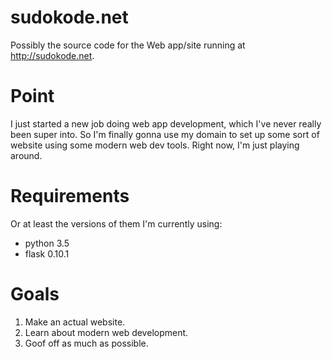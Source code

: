 sudokode.net
============
Possibly the source code for the Web app/site running at http://sudokode.net.

Point
=====
I just started a new job doing web app development, which I've never really been super into. So I'm finally gonna use my domain to set up some sort of website using some modern web dev tools. Right now, I'm just playing around.

Requirements
============
Or at least the versions of them I'm currently using:
- python 3.5
- flask 0.10.1

Goals
=====
1. Make an actual website.
2. Learn about modern web development.
3. Goof off as much as possible.
